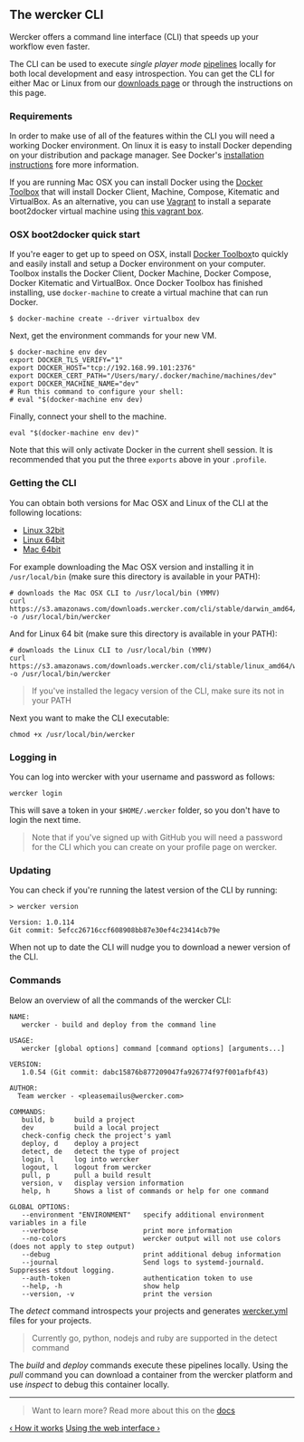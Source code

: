 ## The wercker CLI

Wercker offers a command line interface (CLI) that speeds up your workflow
even faster.

The CLI can be used to execute *single player mode*
[pipelines](/learn/pipelines/introduction.html) locally for both local
development and easy introspection. You can get the CLI for either Mac or
Linux from our [downloads page](http://wercker.com/downloads) or through the
instructions on this page.

### Requirements

In order to make use of all of the features within the CLI you will need
a working Docker environment. On linux it is easy to install Docker
depending on your distribution and package manager. See Docker's
[installation
instructions](https://docs.docker.com/installation/#installation) fore more information.

If you are running Mac OSX you can install Docker using the [Docker Toolbox](https://www.docker.com/docker-toolbox) that
will install Docker Client, Machine, Compose, Kitematic and VirtualBox. As an alternative, you can use
[Vagrant](http://vagrantup.com) to install a separate boot2docker
virtual machine using [this vagrant box](https://github.com/mitchellh/boot2docker-vagrant-box).

### OSX boot2docker quick start

If you're eager to get up to speed on OSX, install [Docker Toolbox](https://www.docker.com/docker-toolbox)to quickly and easily install and setup a Docker environment on your computer. Toolbox installs the Docker Client, Docker Machine, Docker Compose, Docker Kitematic and VirtualBox. Once Docker Toolbox has finished installing, use `docker-machine` to create a virtual machine that can run Docker.

```no-highlight
$ docker-machine create --driver virtualbox dev
```

Next, get the environment commands for your new VM.

```no-highlight 
$ docker-machine env dev
export DOCKER_TLS_VERIFY="1"
export DOCKER_HOST="tcp://192.168.99.101:2376"
export DOCKER_CERT_PATH="/Users/mary/.docker/machine/machines/dev"
export DOCKER_MACHINE_NAME="dev"
# Run this command to configure your shell:
# eval "$(docker-machine env dev)
```

Finally, connect your shell to the machine.

```no-highlight
eval "$(docker-machine env dev)"
```

Note that this will only activate Docker in the current shell session. It is recommended that you put the three `exports` above in your `.profile`.

### Getting the CLI

You can obtain both versions for Mac OSX and Linux of the CLI at the
following locations:

* [Linux 32bit](https://s3.amazonaws.com/downloads.wercker.com/cli/stable/linux_386/wercker)
* [Linux 64bit](https://s3.amazonaws.com/downloads.wercker.com/cli/stable/linux_amd64/wercker)
* [Mac 64bit](https://s3.amazonaws.com/downloads.wercker.com/cli/stable/darwin_amd64/wercker)

For example downloading the Mac OSX version and
installing it in `/usr/local/bin` (make sure this directory is available
in your PATH):

```no-highlight
# downloads the Mac OSX CLI to /usr/local/bin (YMMV)
curl https://s3.amazonaws.com/downloads.wercker.com/cli/stable/darwin_amd64/wercker -o /usr/local/bin/wercker
```

And for Linux 64 bit (make sure this directory is available in your
PATH):

```no-highlight
# downloads the Linux CLI to /usr/local/bin (YMMV)
curl https://s3.amazonaws.com/downloads.wercker.com/cli/stable/linux_amd64/wercker -o /usr/local/bin/wercker
```

> If you've installed the legacy version of the CLI, make sure its not
in your PATH

Next you want to make the CLI executable:

```no-highlight
chmod +x /usr/local/bin/wercker
```

### Logging in

You can log into wercker with your username and password as follows:

```no-highlight
wercker login
```

This will save a token in your `$HOME/.wercker` folder, so you don't
have to login the next time.

> Note that if you've signed up with GitHub you will need a password for the CLI which you can create on your profile page on wercker.

### Updating

You can check if you're running the latest version of the CLI by
running:

```
> wercker version

Version: 1.0.114
Git commit: 5efcc26716ccf608908bb87e30ef4c23414cb79e
```

When not up to date the CLI will nudge you to download a newer version
of the CLI.


### Commands

Below an overview of all the commands of the wercker CLI:

```
NAME:
   wercker - build and deploy from the command line

USAGE:
   wercker [global options] command [command options] [arguments...]

VERSION:
   1.0.54 (Git commit: dabc15876b877209047fa926774f97f001afbf43)

AUTHOR:
  Team wercker - <pleasemailus@wercker.com>

COMMANDS:
   build, b     build a project
   dev          build a local project
   check-config check the project's yaml
   deploy, d    deploy a project
   detect, de   detect the type of project
   login, l     log into wercker
   logout, l    logout from wercker
   pull, p      pull a build result
   version, v   display version information
   help, h      Shows a list of commands or help for one command

GLOBAL OPTIONS:
   --environment "ENVIRONMENT"   specify additional environment variables in a file
   --verbose                     print more information
   --no-colors                   wercker output will not use colors (does not apply to step output)
   --debug                       print additional debug information
   --journal                     Send logs to systemd-journald. Suppresses stdout logging.
   --auth-token                  authentication token to use
   --help, -h                    show help
   --version, -v                 print the version
```

The *detect* command introspects your projects and generates
[wercker.yml](/learn/wercker-yml/introduction.html) files for your
projects.

> Currently go, python, nodejs and ruby are supported in the detect
> command

The *build* and *deploy* commands execute these pipelines locally. Using
the *pull* command you can download a container from the wercker
platform and use *inspect* to debug this container locally.

- - -
> Want to learn more? Read more about this on the
> [docs](/docs/using-the-cli/index.html)

[&lsaquo; How it works](/learn/basics/how-it-works.html "nav previous basics")
[Using the web interface &rsaquo;](/learn/basics/using-the-web-interface.html "nav next basics")
